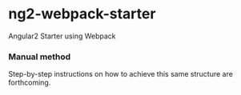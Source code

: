 # ng2-webpack-starter
Angular2 Starter using Webpack

### Manual method
Step-by-step instructions on how to achieve this same structure are forthcoming.
